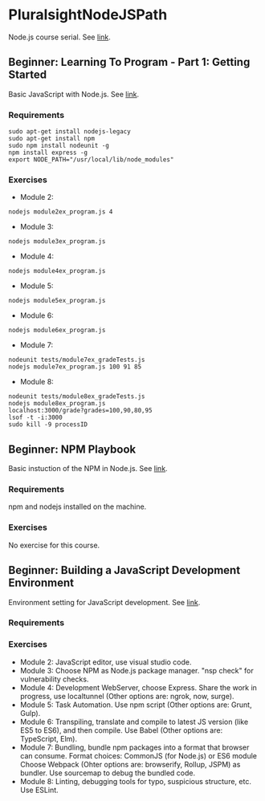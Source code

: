 # PluralsightNodeJSPath
Node.js course serial. See [link](https://app.pluralsight.com/paths/skill/node-js). <br />

## Beginner: Learning To Program - Part 1: Getting Started
Basic JavaScript with Node.js. See [link](https://app.pluralsight.com/library/courses/learning-programming-javascript/table-of-contents). <br />
### Requirements
```
sudo apt-get install nodejs-legacy
sudo apt-get install npm
sudo npm install nodeunit -g
npm install express -g
export NODE_PATH="/usr/local/lib/node_modules"
```

### Exercises
 - Module 2:
 ```
 nodejs module2ex_program.js 4
 ```
 - Module 3:
 ```
 nodejs module3ex_program.js
 ```
 - Module 4:
 ```
 nodejs module4ex_program.js
 ```
 - Module 5:
 ```
 nodejs module5ex_program.js
 ```
 - Module 6:
 ```
 nodejs module6ex_program.js
 ```
 - Module 7:
 ```
 nodeunit tests/module7ex_gradeTests.js
 nodejs module7ex_program.js 100 91 85
 ```
 - Module 8:
 ```
 nodeunit tests/module8ex_gradeTests.js
 nodejs module8ex_program.js
 localhost:3000/grade?grades=100,90,80,95
 lsof -t -i:3000
 sudo kill -9 processID
 ```
## Beginner: NPM Playbook
Basic instuction of the NPM in Node.js. See [link](https://app.pluralsight.com/library/courses/npm-playbook/table-of-contents). <br />
### Requirements
npm and nodejs installed on the machine. <br />
### Exercises
No exercise for this course. <br />

## Beginner: Building a JavaScript Development Environment
Environment setting for JavaScript development. See [link](https://app.pluralsight.com/library/courses/javascript-development-environment/table-of-contents). <br />
### Requirements
### Exercises
 - Module 2: JavaScript editor, use visual studio code. <br />
 - Module 3: Choose NPM as Node.js package manager. "nsp check" for vulnerability checks. <br />
 - Module 4: Development WebServer, choose Express. Share the work in progress, use localtunnel (Other options are: ngrok, now, surge). <br />
 - Module 5: Task Automation. Use npm script (Other options are: Grunt, Gulp). <br />
 - Module 6: Transpiling, translate and compile to latest JS version (like ES5 to ES6), and then compile. Use Babel (Other options are: TypeScript, Elm). <br /> 
 - Module 7: Bundling, bundle npm packages into a format that browser can consume. Format choices: CommonJS (for Node.js) or ES6 module Choose Webpack (Ohter options are: browserify, Rollup, JSPM) as bundler. Use sourcemap to debug the bundled code. <br />
 - Module 8: Linting, debugging tools for typo, suspicious structure, etc. Use ESLint. <br />
